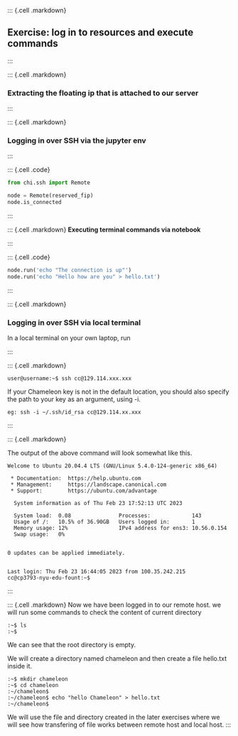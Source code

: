 
::: {.cell .markdown}
## Exercise: log in to resources and execute commands


:::

::: {.cell .markdown}
### Extracting the floating ip that is attached to our server


:::


::: {.cell .markdown}
### Logging in over SSH via the jupyter env


:::

::: {.cell .code}
```python
from chi.ssh import Remote

node = Remote(reserved_fip)
node.is_connected
```
:::

::: {.cell .markdown}
**Executing terminal commands via notebook**


:::


::: {.cell .code}
```python
node.run('echo "The connection is up"')
node.run('echo "Hello how are you" > hello.txt')
```
:::



::: {.cell .markdown}
### Logging in over SSH via local terminal
In a local terminal on your own laptop, run

:::

::: {.cell .markdown}
```shell
user@username:~$ ssh cc@129.114.xxx.xxx
```
If your Chameleon key is not in the default location, you should also specify the path to your key as an argument, using -i.
```shell
eg: ssh -i ~/.ssh/id_rsa cc@129.114.xx.xxx 
```
:::

::: {.cell .markdown}

The output of the above command will look somewhat like this.
```shell
Welcome to Ubuntu 20.04.4 LTS (GNU/Linux 5.4.0-124-generic x86_64)

 * Documentation:  https://help.ubuntu.com
 * Management:     https://landscape.canonical.com
 * Support:        https://ubuntu.com/advantage

  System information as of Thu Feb 23 17:52:13 UTC 2023

  System load:  0.08               Processes:             143
  Usage of /:   10.5% of 36.90GB   Users logged in:       1
  Memory usage: 12%                IPv4 address for ens3: 10.56.0.154
  Swap usage:   0%


0 updates can be applied immediately.


Last login: Thu Feb 23 16:44:05 2023 from 100.35.242.215
cc@cp3793-nyu-edu-fount:~$

```
:::

::: {.cell .markdown}
Now we have been logged in to our remote host.
we will run some commands to check the content of current directory

```shell
:~$ ls
:~$ 
```

We can see that the root directory is empty.

We will create a directory named chameleon and then create a file hello.txt inside it.

```shell
:~$ mkdir chameleon
:~$ cd chameleon
:~/chameleon$ 
:~/chameleon$ echo "hello Chameleon" > hello.txt
:~/chameleon$ 
```
We will use the file and directory created in the later exercises where we will see how transfering of file works between remote host and local host.
::: 

